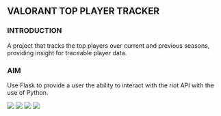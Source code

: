 ## VALORANT TOP PLAYER TRACKER

### INTRODUCTION
A project that tracks the top players over current and previous seasons, providing insight for traceable player data.

### AIM
Use Flask to provide a user the ability to interact with the riot API with the use of Python. 

<img src="https://img.shields.io/badge/language-python-blue.svg" style="zoom:100%;" /> <img src="https://img.shields.io/badge/language-HTML-green.svg" style="zoom:100%;" /> <img src="https://img.shields.io/badge/language-CSS-orange.svg" style="zoom:100%;" /> <img src="https://img.shields.io/badge/language-FLASK-lightblue.svg" style="zoom:100%;" />
